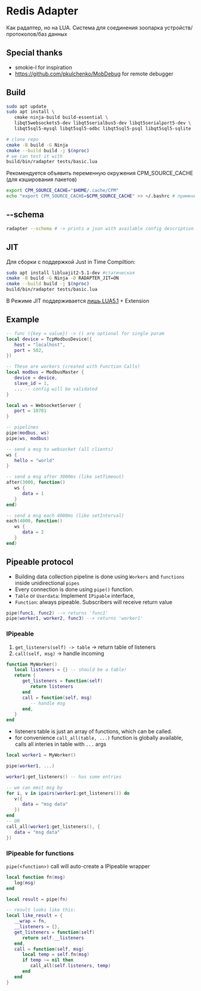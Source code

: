 # Redis Adapter

Как радаптер, но на LUA. Система для соединения зоопарка устройств/протоколов/баз данных

## Special thanks

* smokie-l for inspiration
* https://github.com/pkulchenko/MobDebug for remote debugger

## Build
```bash
sudo apt update
sudo apt install \
   cmake ninja-build build-essential \
   libqt5websockets5-dev libqt5serialbus5-dev libqt5serialport5-dev \
   libqt5sql5-mysql libqt5sql5-odbc libqt5sql5-psql libqt5sql5-sqlite

# clone repo
cmake -B build -G Ninja
cmake --build build -j $(nproc)
# we can test it with 
build/bin/radapter tests/basic.lua
```
Рекомендуется объявить переменную окружения CPM_SOURCE_CACHE (для кэширования пакетов)
```bash
export CPM_SOURCE_CACHE="$HOME/.cache/CPM"
echo "export CPM_SOURCE_CACHE=$CPM_SOURCE_CACHE" >> ~/.bashrc # применится после login
```

## --schema
```bash
radapter --schema # -> prints a json with available config description
```

## JIT
Для сборки с поддержкой Just in Time Compiltion:
```bash
sudo apt install libluajit2-5.1-dev #статическая 
cmake -B build -G Ninja -D RADAPTER_JIT=ON
cmake --build build -j $(nproc)
build/bin/radapter tests/basic.lua
```
В Режиме JIT поддерживается [лишь LUA5.1](https://luajit.org/extensions.html) + Extension

## Example
```lua
-- func ({key = value}) -> () are optional for single param
local device = TcpModbusDevice({
   host = "localhost",
   port = 502,
})

-- These are workers (created with Function Calls)
local modbus = ModbusMaster {
   device = device,
   slave_id = 1,
   ... -- config will be validated
}

local ws = WebsocketServer {    
   port = 10701
}

-- pipelines
pipe(modbus, ws)
pipe(ws, modbus)

-- send a msg to websocket (all clients)
ws {
   hello = "world"
}

-- send a msg after 3000ms (like setTimeout)
after(3000, function()
   ws {
      data = 1
   }
end)

-- send a msg each 4000ms (like setInterval)
each(4000, function()
   ws {
      data = 2
   }
end)


```

## Pipeable protocol

* Building data collection pipeline is done using `Workers` and `functions` inside unidirectional `pipes`
* Every connection is done using `pipe()` function.
* `Table` or `Userdata`: Implement `IPipable` interface,
* `Function`: always pipeable. Subscribers will receive return value

```lua
pipe(func1, func2) --> returns 'func1'
pipe(worker1, worker2, func3) --> returns 'worker1'
```

### IPipeable
1) `get_listeners(self) -> table` -> return table of listeners
2) `call(self, msg)` -> handle incoming
```lua
function MyWorker()
   local listeners = {} -- should be a table!
   return {
      get_listeners = function(self)
         return listeners
      end
      call = function(self, msg)
         -- handle msg
      end,
   }
end
```
* listeners table is just an array of functions, which can be called.
* for convenience `call_all(table, ...)` function is globally available, calls all interies in table with `...` args
```lua
local worker1 = MyWorker()

pipe(worker1, ...)

worker1:get_listeners() -- has some entries

-- we can emit msg by
for i, v in ipairs(worker1:get_listeners()) do
   v({
      data = "msg data"
   })
end
-- OR
call_all(worker1:get_listeners(), {
   data = "msg data"
})
```

### IPipeable for functions
`pipe(<function>)` call will auto-create a IPipeable wrapper

```lua
local function fn(msg)
   log(msg)
end

local result = pipe(fn) 

-- result looks like this:
local like_result = {
   __wrap = fn,
   __listeners = {},
   get_listeners = function(self)
      return self.__listeners
   end,
   call = function(self, msg)
      local temp = self.fn(msg)
      if temp ~= nil then
         call_all(self.listeners, temp)
      end
   end
}

```
